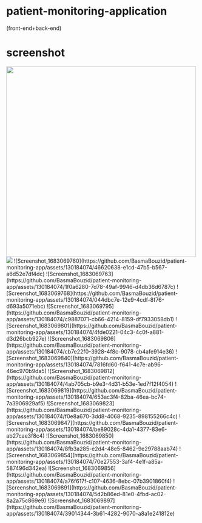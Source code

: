 # patient-monitoring-application
(front-end+back-end)

# screenshot
<img src="https://github.com/BasmaBouzid/patient-monitoring-app/assets/130184074/e2c4e545-23c7-4e77-a90c-2e376f74271a" width="500">
<img src="https://github.com/BasmaBouzid/patient-monitoring-app/assets/130184074/65b105c0-9710-46fd-a908-3cbc0c341c6a">
![Screenshot_1683069760](https://github.com/BasmaBouzid/patient-monitoring-app/assets/130184074/46620638-e1cd-47b5-b567-a6d52e7df4dc)
![Screenshot_1683069763](https://github.com/BasmaBouzid/patient-monitoring-app/assets/130184074/1f0a6280-7d78-49af-9946-d4db36d6787c)
![Screenshot_1683069768](https://github.com/BasmaBouzid/patient-monitoring-app/assets/130184074/044dbc7e-12e9-4cdf-8f76-d693a5071ebc)
![Screenshot_1683069795](https://github.com/BasmaBouzid/patient-monitoring-app/assets/130184074/c9887071-cb66-4214-8159-df7933058db1)
![Screenshot_1683069801](https://github.com/BasmaBouzid/patient-monitoring-app/assets/130184074/4fde0221-04c3-4c0f-a881-d3d26bcb927e)
![Screenshot_1683069806](https://github.com/BasmaBouzid/patient-monitoring-app/assets/130184074/cb7e22f0-3928-4f8c-9078-cb4afe914e36)
![Screenshot_1683069840](https://github.com/BasmaBouzid/patient-monitoring-app/assets/130184074/7816fd60-f641-4c7e-ab96-46ec970b9da5)
![Screenshot_1683069812](https://github.com/BasmaBouzid/patient-monitoring-app/assets/130184074/4ab705cb-b9e3-4d31-b53e-1ed7f12f4054)
![Screenshot_1683069819](https://github.com/BasmaBouzid/patient-monitoring-app/assets/130184074/653ac3f4-82ba-46ea-bc74-7a3906929af5)
![Screenshot_1683069823](https://github.com/BasmaBouzid/patient-monitoring-app/assets/130184074/f0e8a670-3dd8-4068-9235-898155266c4c)
![Screenshot_1683069847](https://github.com/BasmaBouzid/patient-monitoring-app/assets/130184074/be89028c-4da1-4377-83e6-ab27cae3f8c4)
![Screenshot_1683069850](https://github.com/BasmaBouzid/patient-monitoring-app/assets/130184074/8fb3a285-e2d4-48e5-8462-9e29788aab74)
![Screenshot_1683069854](https://github.com/BasmaBouzid/patient-monitoring-app/assets/130184074/70e27553-3af4-4e1f-a85a-587496d342ea)
![Screenshot_1683069856](https://github.com/BasmaBouzid/patient-monitoring-app/assets/130184074/a76f617f-c107-4636-8ebc-07b3901860f4)
![Screenshot_1683069891](https://github.com/BasmaBouzid/patient-monitoring-app/assets/130184074/5d2b86ed-81e0-4fbd-ac02-8a2a75c869e9)
![Screenshot_1683069897](https://github.com/BasmaBouzid/patient-monitoring-app/assets/130184074/39014344-3b61-4282-9070-a8a1e241812e)







